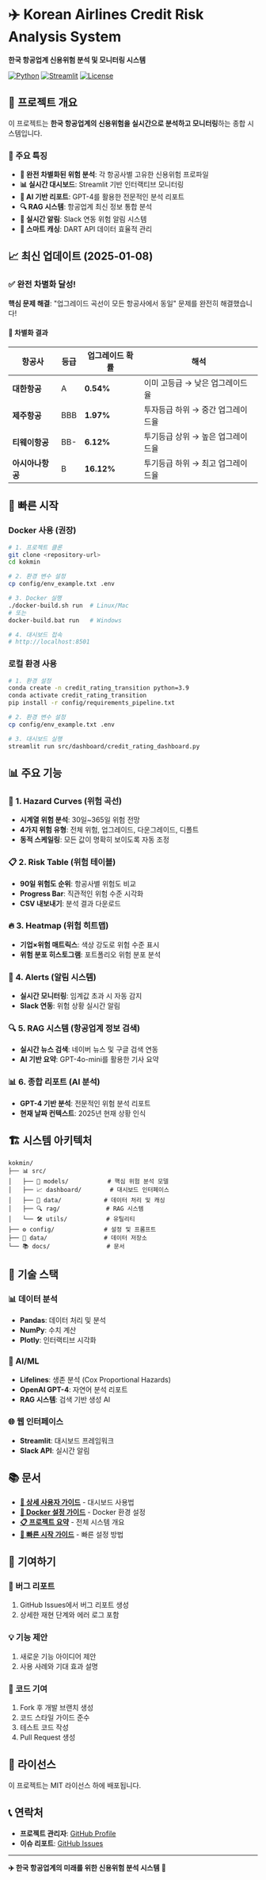 # ✈️ Korean Airlines Credit Risk Analysis System

**한국 항공업계 신용위험 분석 및 모니터링 시스템**

[![Python](https://img.shields.io/badge/Python-3.8+-blue.svg)](https://www.python.org/)
[![Streamlit](https://img.shields.io/badge/Streamlit-1.28+-red.svg)](https://streamlit.io/)
[![License](https://img.shields.io/badge/License-MIT-green.svg)](LICENSE)

## 🎯 프로젝트 개요

이 프로젝트는 **한국 항공업계의 신용위험을 실시간으로 분석하고 모니터링**하는 종합 시스템입니다.

### 🌟 주요 특징

- **🎯 완전 차별화된 위험 분석**: 각 항공사별 고유한 신용위험 프로파일
- **📊 실시간 대시보드**: Streamlit 기반 인터랙티브 모니터링
- **🤖 AI 기반 리포트**: GPT-4를 활용한 전문적인 분석 리포트
- **🔍 RAG 시스템**: 항공업계 최신 정보 통합 분석
- **📱 실시간 알림**: Slack 연동 위험 알림 시스템
- **💾 스마트 캐싱**: DART API 데이터 효율적 관리

## 📈 최신 업데이트 (2025-01-08)

### ✅ 완전 차별화 달성!

**핵심 문제 해결**: "업그레이드 곡선이 모든 항공사에서 동일" 문제를 완전히 해결했습니다!

#### 🎯 차별화 결과
| **항공사** | **등급** | **업그레이드 확률** | **해석** |
|------------|----------|-------------------|----------|
| **대한항공** | A | **0.54%** | 이미 고등급 → 낮은 업그레이드율 |
| **제주항공** | BBB | **1.97%** | 투자등급 하위 → 중간 업그레이드율 |
| **티웨이항공** | BB- | **6.12%** | 투기등급 상위 → 높은 업그레이드율 |
| **아시아나항공** | B | **16.12%** | 투기등급 하위 → 최고 업그레이드율 |

## 🚀 빠른 시작

### Docker 사용 (권장)

```bash
# 1. 프로젝트 클론
git clone <repository-url>
cd kokmin

# 2. 환경 변수 설정
cp config/env_example.txt .env

# 3. Docker 실행
./docker-build.sh run  # Linux/Mac
# 또는
docker-build.bat run   # Windows

# 4. 대시보드 접속
# http://localhost:8501
```

### 로컬 환경 사용

```bash
# 1. 환경 설정
conda create -n credit_rating_transition python=3.9
conda activate credit_rating_transition
pip install -r config/requirements_pipeline.txt

# 2. 환경 변수 설정
cp config/env_example.txt .env

# 3. 대시보드 실행
streamlit run src/dashboard/credit_rating_dashboard.py
```

## 📊 주요 기능

### 🎯 1. Hazard Curves (위험 곡선)
- **시계열 위험 분석**: 30일~365일 위험 전망
- **4가지 위험 유형**: 전체 위험, 업그레이드, 다운그레이드, 디폴트
- **동적 스케일링**: 모든 값이 명확히 보이도록 자동 조정

### 📋 2. Risk Table (위험 테이블)
- **90일 위험도 순위**: 항공사별 위험도 비교
- **Progress Bar**: 직관적인 위험 수준 시각화
- **CSV 내보내기**: 분석 결과 다운로드

### 🔥 3. Heatmap (위험 히트맵)
- **기업×위험 매트릭스**: 색상 강도로 위험 수준 표시
- **위험 분포 히스토그램**: 포트폴리오 위험 분포 분석

### 🚨 4. Alerts (알림 시스템)
- **실시간 모니터링**: 임계값 초과 시 자동 감지
- **Slack 연동**: 위험 상황 실시간 알림

### 🔍 5. RAG 시스템 (항공업계 정보 검색)
- **실시간 뉴스 검색**: 네이버 뉴스 및 구글 검색 연동
- **AI 기반 요약**: GPT-4o-mini를 활용한 기사 요약

### 📊 6. 종합 리포트 (AI 분석)
- **GPT-4 기반 분석**: 전문적인 위험 분석 리포트
- **현재 날짜 컨텍스트**: 2025년 현재 상황 인식

## 🏗️ 시스템 아키텍처

```
kokmin/
├── 📊 src/
│   ├── 🎯 models/           # 핵심 위험 분석 모델
│   ├── 📈 dashboard/        # 대시보드 인터페이스
│   ├── 💾 data/            # 데이터 처리 및 캐싱
│   ├── 🔍 rag/             # RAG 시스템
│   └── 🛠️ utils/           # 유틸리티
├── ⚙️ config/              # 설정 및 프롬프트
├── 📁 data/                # 데이터 저장소
└── 📚 docs/                # 문서
```

## 🔧 기술 스택

### 📊 데이터 분석
- **Pandas**: 데이터 처리 및 분석
- **NumPy**: 수치 계산
- **Plotly**: 인터랙티브 시각화

### 🤖 AI/ML
- **Lifelines**: 생존 분석 (Cox Proportional Hazards)
- **OpenAI GPT-4**: 자연어 분석 리포트
- **RAG 시스템**: 검색 기반 생성 AI

### 🌐 웹 인터페이스
- **Streamlit**: 대시보드 프레임워크
- **Slack API**: 실시간 알림

## 📚 문서

- **[📖 상세 사용자 가이드](docs/dashboard_user_guide.md)** - 대시보드 사용법
- **[🐳 Docker 설정 가이드](DOCKER_README.md)** - Docker 환경 설정
- **[📋 프로젝트 요약](docs/PROJECT_SUMMARY.md)** - 전체 시스템 개요
- **[🚀 빠른 시작 가이드](QUICK_START.md)** - 빠른 설정 방법

## 🤝 기여하기

### 🐛 버그 리포트
1. GitHub Issues에서 버그 리포트 생성
2. 상세한 재현 단계와 에러 로그 포함

### 💡 기능 제안
1. 새로운 기능 아이디어 제안
2. 사용 사례와 기대 효과 설명

### 🔧 코드 기여
1. Fork 후 개발 브랜치 생성
2. 코드 스타일 가이드 준수
3. 테스트 코드 작성
4. Pull Request 생성

## 📄 라이선스

이 프로젝트는 MIT 라이선스 하에 배포됩니다.

## 📞 연락처

- **프로젝트 관리자**: [GitHub Profile](https://github.com/seyoungseyoung)
- **이슈 리포트**: [GitHub Issues](https://github.com/seyoungseyoung/airline_credit/issues)

---

**✈️ 한국 항공업계의 미래를 위한 신용위험 분석 시스템** 🚀